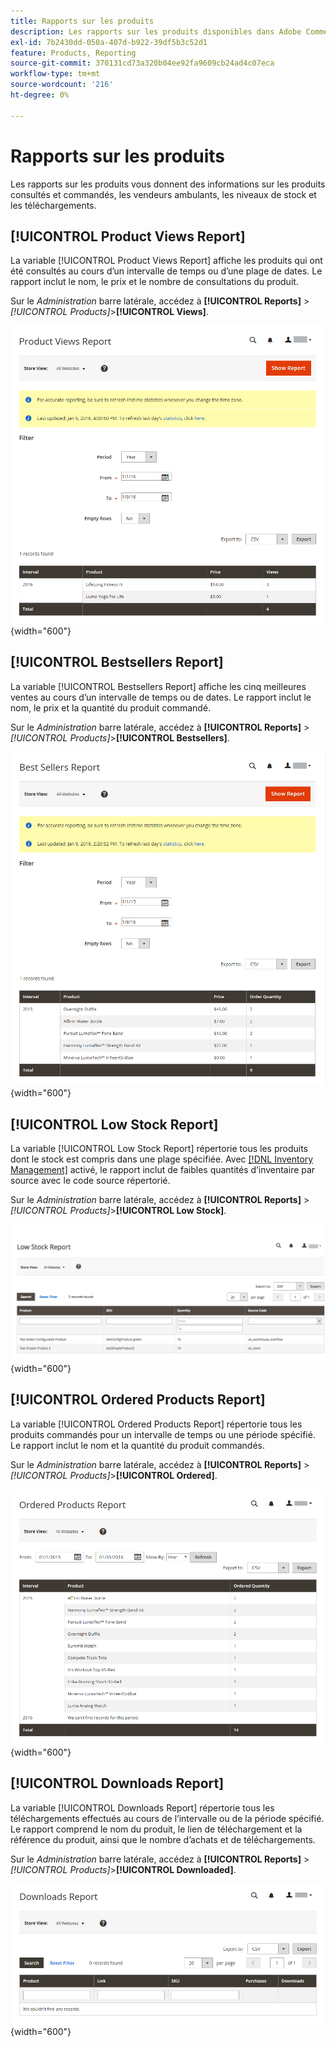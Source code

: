```yaml
---
title: Rapports sur les produits
description: Les rapports sur les produits disponibles dans Adobe Commerce et Magento Open Source vous donnent des informations sur les produits consultés et commandés, les best-sellers, les niveaux de stock et les téléchargements.
exl-id: 7b2430dd-050a-407d-b922-39df5b3c52d1
feature: Products, Reporting
source-git-commit: 370131cd73a320b04ee92fa9609cb24ad4c07eca
workflow-type: tm+mt
source-wordcount: '216'
ht-degree: 0%

---
```


# Rapports sur les produits

Les rapports sur les produits vous donnent des informations sur les produits consultés et commandés, les vendeurs ambulants, les niveaux de stock et les téléchargements.

## [!UICONTROL Product Views Report]

La variable [!UICONTROL Product Views Report] affiche les produits qui ont été consultés au cours d’un intervalle de temps ou d’une plage de dates. Le rapport inclut le nom, le prix et le nombre de consultations du produit.

Sur le _Administration_ barre latérale, accédez à **[!UICONTROL Reports]** > _[!UICONTROL Products]_>**[!UICONTROL Views]**.

![Rapport Consultations produits](./assets/product-views.png){width="600"}

## [!UICONTROL Bestsellers Report]

La variable [!UICONTROL Bestsellers Report] affiche les cinq meilleures ventes au cours d’un intervalle de temps ou de dates. Le rapport inclut le nom, le prix et la quantité du produit commandé.

Sur le _Administration_ barre latérale, accédez à **[!UICONTROL Reports]** > _[!UICONTROL Products]_>**[!UICONTROL Bestsellers]**.

![Rapport Bestsellers](./assets/bestsellers.png){width="600"}

## [!UICONTROL Low Stock Report]

La variable [!UICONTROL Low Stock Report] répertorie tous les produits dont le stock est compris dans une plage spécifiée. Avec [[!DNL Inventory Management]](../inventory-management/introduction.md) activé, le rapport inclut de faibles quantités d’inventaire par source avec le code source répertorié.

Sur le _Administration_ barre latérale, accédez à **[!UICONTROL Reports]** > _[!UICONTROL Products]_>**[!UICONTROL Low Stock]**.

![Rapport Faible Stock](./assets/low-stock.png){width="600"}

## [!UICONTROL Ordered Products Report]

La variable [!UICONTROL Ordered Products Report] répertorie tous les produits commandés pour un intervalle de temps ou une période spécifié. Le rapport inclut le nom et la quantité du produit commandés.

Sur le _Administration_ barre latérale, accédez à **[!UICONTROL Reports]** > _[!UICONTROL Products]_>**[!UICONTROL Ordered]**.

![Rapport Produits commandés](./assets/products-ordered.png){width="600"}

## [!UICONTROL Downloads Report]

La variable [!UICONTROL Downloads Report] répertorie tous les téléchargements effectués au cours de l’intervalle ou de la période spécifié. Le rapport comprend le nom du produit, le lien de téléchargement et la référence du produit, ainsi que le nombre d’achats et de téléchargements.

Sur le _Administration_ barre latérale, accédez à **[!UICONTROL Reports]** > _[!UICONTROL Products]_>**[!UICONTROL Downloaded]**.

![Rapport Téléchargements](./assets/downloads.png){width="600"}
